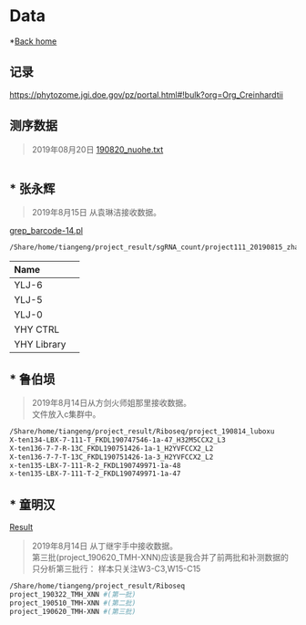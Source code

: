 # Data
*[Back home](../READMD.md)

## 记录

https://phytozome.jgi.doe.gov/pz/portal.html#!bulk?org=Org_Creinhardtii

## 测序数据
> 2019年08月20日
[190820_nuohe.txt](190820_nuohe.txt)
```

```

## * 张永辉
> 2019年8月15日 从袁琳洁接收数据。

[grep_barcode-14.pl](grep_barcode-14.pl)

```sh
/Share/home/tiangeng/project_result/sgRNA_count/project111_20190815_zhangyonghui_ylj
```

|Name |  |
|:- | :-|
|YLJ-6| |
|YLJ-5| |
|YLJ-0| |
|YHY CTRL| |
|YHY Library| |


## * 鲁伯埙
> 2019年8月14日从方剑火师姐那里接收数据。  
> 文件放入c集群中。 


```sh
/Share/home/tiangeng/project_result/Riboseq/project_190814_luboxu
X-ten134-LBX-7-111-T_FKDL190747546-1a-47_H32M5CCX2_L3
X-ten136-7-7-R-13C_FKDL190751426-1a-1_H2YVFCCX2_L2
X-ten136-7-7-T-13C_FKDL190751426-1a-3_H2YVFCCX2_L2
x-ten135-LBX-7-111-R-2_FKDL190749971-1a-48
x-ten135-LBX-7-111-T-2_FKDL190749971-1a-47
```

## * 童明汉
[Result](result_190620_XNN.md)

> 2019年8月14日 从丁继宇手中接收数据。  
> 第三批(project_190620_TMH-XNN)应该是我合并了前两批和补测数据的   
> 只分析第三批行： 样本只关注W3-C3,W15-C15    

```sh
/Share/home/tiangeng/project_result/Riboseq
project_190322_TMH_XNN #(第一批)
project_190510_TMH-XNN #(第二批)
project_190620_TMH-XNN #(第三批)
```














